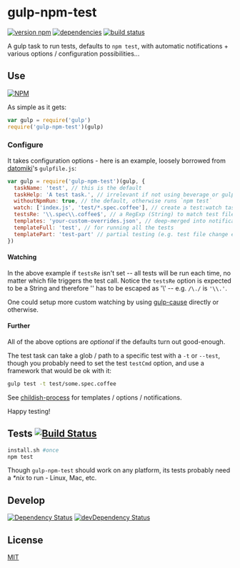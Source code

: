 # gulp-npm-test

[![version npm](https://img.shields.io/npm/v/gulp-npm-test.svg?style=flat-square)](https://www.npmjs.com/package/gulp-npm-test)
[![dependencies](https://img.shields.io/david/gulpsome/gulp-npm-test.svg?style=flat-square)](https://david-dm.org/gulpsome/gulp-npm-test)
[![build status](https://img.shields.io/travis/gulpsome/gulp-npm-test.svg?style=flat-square)](http://travis-ci.org/gulpsome/gulp-npm-test)

A gulp task to run tests, defaults to `npm test`,
with automatic notifications + various options / configuration possibilities...

## Use

[![NPM](https://nodei.co/npm/gulp-npm-test.png?mini=true)](https://www.npmjs.org/package/gulp-npm-test)

As simple as it gets:

```javascript
var gulp = require('gulp')
require('gulp-npm-test')(gulp)
```

### Configure

It takes configuration options - here is an example, loosely borrowed from
[datomiki](https://github.com/datomicon/datomiki)'s `gulpfile.js`:

```javascript
var gulp = require('gulp-npm-test')(gulp, {
  taskName: 'test', // this is the default
  taskHelp: 'A test task.', // irrelevant if not using beverage or gulp-help
  withoutNpmRun: true, // the default, otherwise runs `npm test`
  watch: ['index.js', 'test/*.spec.coffee'], // create a test:watch task using gulp-watch
  testsRe: '\\.spec\\.coffee$', // a RegExp (String) to match test files with (for watching)
  templates: 'your-custom-overrides.json', // deep-merged into notifications.json
  templateFull: 'test', // for running all the tests
  templatePart: 'test-part' // partial testing (e.g. test file change event)
})
```

#### Watching

In the above example if `testsRe` isn't set -- all tests will be run each time,
no matter which file triggers the test call.  Notice the `testsRe` option is expected to  be a String and therefore '\' has to be escaped as '\\' -- e.g. `/\./` is `'\\.'`.

One could setup more custom watching by using [gulp-cause](https://github.com/gulpsome/gulp-cause) directly or otherwise.

#### Further

All of the above options are _optional_ if the defaults turn out good-enough.

The test task can take a glob / path to a specific test with a `-t` or `--test`,
though you probably need to set the test `testCmd` option, and use a framework
that would be ok with it:

```sh
gulp test -t test/some.spec.coffee
```

See [childish-process](https://github.com/orlin/childish-process)
for templates / options / notifications.

Happy testing!

## Tests [![Build Status](https://img.shields.io/travis/gulpsome/gulp-npm-test.svg?style=flat)](http://travis-ci.org/gulpsome/gulp-npm-test)

```sh
install.sh #once
npm test
```

Though `gulp-npm-test` should work on any platform, its tests probably
need a _*nix_ to run - Linux, Mac, etc.

## Develop

[![Dependency Status](https://david-dm.org/gulpsome/gulp-npm-test.svg)](https://david-dm.org/gulpsome/gulp-npm-test)
[![devDependency Status](https://david-dm.org/gulpsome/gulp-npm-test/dev-status.svg)](https://david-dm.org/gulpsome/gulp-npm-test#info=devDependencies)

## License

[MIT](http://orlin.mit-license.org)
